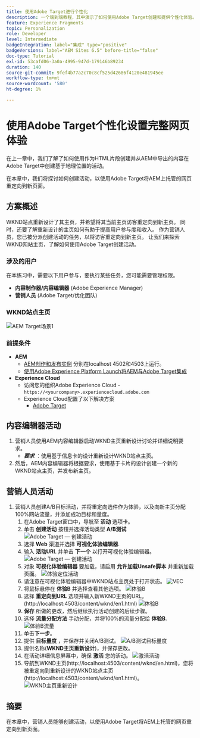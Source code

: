 ```yaml
---
title: 使用Adobe Target进行个性化
description: 一个端到端教程，其中演示了如何使用Adobe Target创建和提供个性化体验。
feature: Experience Fragments
topic: Personalization
role: Developer
level: Intermediate
badgeIntegration: label="集成" type="positive"
badgeVersions: label="AEM Sites 6.5" before-title="false"
doc-type: Tutorial
exl-id: 53cafd06-3a0a-4995-947d-179146b89234
duration: 140
source-git-commit: 9fef4b77a2c70c8cf525d42686f4120e481945ee
workflow-type: tm+mt
source-wordcount: '580'
ht-degree: 1%

---
```


# 使用Adobe Target个性化设置完整网页体验

在上一章中，我们了解了如何使用作为HTML片段创建并从AEM中导出的内容在Adobe Target中创建基于地理位置的活动。

在本章中，我们将探讨如何创建活动，以使用Adobe Target将AEM上托管的网页重定向到新页面。

## 方案概述

WKND站点重新设计了其主页，并希望将其当前主页访客重定向到新主页。 同时，还要了解重新设计的主页如何有助于提高用户参与度和收入。 作为营销人员，您已被分派创建活动的任务，以将访客重定向到新主页。 让我们来探索WKND网站主页，了解如何使用Adobe Target创建活动。

### 涉及的用户

在本练习中，需要以下用户参与，要执行某些任务，您可能需要管理权限。

* **内容制作器/内容编辑器** (Adobe Experience Manager)
* **营销人员** (Adobe Target/优化团队)

### WKND站点主页

![AEM Target场景1](assets/personalization-use-case-2/aem-target-use-case-2.png)

### 前提条件

* **AEM**
   * [AEM创作和发布实例](./implementation.md#getting-aem) 分别在localhost 4502和4503上运行。
   * [使用Adobe Experience Platform Launch将AEM与Adobe Target集成](./using-launch-adobe-io.md#aem-target-using-launch-by-adobe)
* **Experience Cloud**
   * 访问您的组织Adobe Experience Cloud - `https://<yourcompany>.experiencecloud.adobe.com`
   * Experience Cloud配置了以下解决方案
      * [Adobe Target](https://experiencecloud.adobe.com)

## 内容编辑器活动

1. 营销人员使用AEM内容编辑器启动WKND主页重新设计讨论并详细说明要求。
   * ***要求*** ：使用基于信息卡的设计重新设计WKND站点主页。
2. 然后，AEM内容编辑器将根据要求，使用基于卡片的设计创建一个新的WKND站点主页，并发布新主页。

## 营销人员活动

1. 营销人员创建A/B目标活动，并将重定向选件作为体验，以及向新主页分配100%网站流量，并添加成功目标和量度。
   1. 在Adobe Target窗口中，导航至 **活动** 选项卡。
   2. 单击 **创建活动** 按钮并选择活动类型 **A/B测试**
      ![Adobe Target — 创建活动](assets/personalization-use-case-2/create-ab-activity.png)
   3. 选择 **Web** 渠道并选择 **可视化体验编辑器**.
   4. 输入 **活动URL** 并单击 **下一个** 以打开可视化体验编辑器。
      ![Adobe Target — 创建活动](assets/personalization-use-case-2/create-activity-ab-name.png)
   5. 对象 **可视化体验编辑器** 要加载，请启用 **允许加载Unsafe脚本** 并重新加载页面。
      ![体验定位活动](assets/personalization-use-case-1/load-unsafe-scripts.png)
   6. 请注意在可视化体验编辑器中WKND站点主页处于打开状态。
      ![VEC](assets/personalization-use-case-2/vec.png)
   7. 将鼠标悬停在 **体验B** 并选择查看其他选项。
      ![体验B](assets/personalization-use-case-2/redirect-url.png)
   8. 选择 **重定向到URL** 选项并输入新WKND主页的URL。 (http://localhost:4503/content/wknd/en1.html)
      ![体验B](assets/personalization-use-case-2/redirect-url-2.png)
   9. **保存** 所做的更改，然后继续执行活动创建的后续步骤。
   10. 选择 **流量分配方法** 手动分配，并将100%的流量分配给 **体验B**.
      ![体验B流量](assets/personalization-use-case-2/traffic.png)
   11. 单击&#x200B;**下一步**。
   12. 提供 **目标量度** ，并保存并关闭A/B测试。
      ![A/B测试目标量度](assets/personalization-use-case-2/goal-metric.png)
   13. 提供名称(**WKND主页重新设计**)，并保存更改。
   14. 在活动详细信息屏幕中，确保 **激活** 您的活动。
      ![激活活动](assets/personalization-use-case-2/ab-activate.png)
   15. 导航到WKND主页(http://localhost:4503/content/wknd/en.html)，您将被重定向到重新设计的WKND站点主页(http://localhost:4503/content/wknd/en1.html)。
      ![WKND主页重新设计](assets/personalization-use-case-2/WKND-home-page-redesign.png)

## 摘要

在本章中，营销人员能够创建活动，以使用Adobe Target将AEM上托管的网页重定向到新页面。
